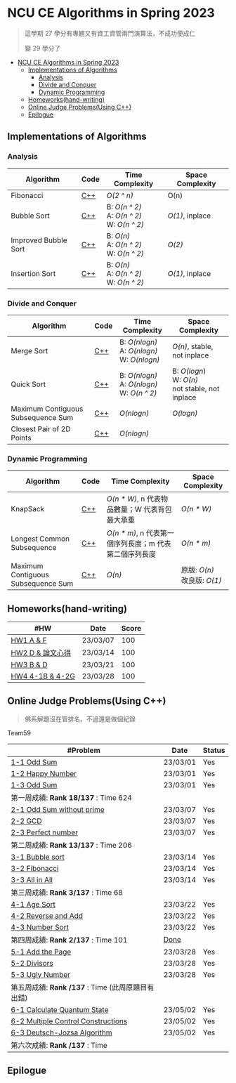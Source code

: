 # NCU CE Algorithms in Spring 2023

> 這學期 27 學分有專題又有資工資管兩門演算法，不成功便成仁
>
> 變 29 學分了

- [NCU CE Algorithms in Spring 2023](#ncu-ce-algorithms-in-spring-2023)
  - [Implementations of Algorithms](#implementations-of-algorithms)
    - [Analysis](#analysis)
    - [Divide and Conquer](#divide-and-conquer)
    - [Dynamic Programming](#dynamic-programming)
  - [Homeworks(hand-writing)](#homeworkshand-writing)
  - [Online Judge Problems(Using C++)](#online-judge-problemsusing-c)
  - [Epilogue](#epilogue)

## Implementations of Algorithms

### Analysis

| Algorithm            | Code                                                 | Time Complexity                                     | Space Complexity |
| -------------------- | ---------------------------------------------------- | --------------------------------------------------- | ---------------- |
| Fibonacci            | [C++](./implementations/analysis/fibonacci.cpp)      | _O(2 ^ n)_                                          | O(n)             |
| Bubble Sort          | [C++](./implementations/analysis/bubble-sort.cpp)    | B: _O(n ^ 2)_<br />A: _O(n ^ 2)_<br />W: _O(n ^ 2)_ | _O(1)_, inplace  |
| Improved Bubble Sort | [C++](./implementations/analysis/bubble-sort.cpp)    | B: _O(n)_<br />A: _O(n ^ 2)_<br />W: _O(n ^ 2)_     | _O(2)_           |
| Insertion Sort       | [C++](./implementations/analysis/insertion-sort.cpp) | B: _O(n)_<br />A: _O(n ^ 2)_<br />W: _O(n ^ 2)_     | _O(1)_, inplace  |

### Divide and Conquer

| Algorithm                          | Code                                                       | Time Complexity                                     | Space Complexity                                       |
| ---------------------------------- | ---------------------------------------------------------- | --------------------------------------------------- | ------------------------------------------------------ |
| Merge Sort                         | [C++](./implementations/divide-and-conquer/merge-sort.cpp) | B: _O(nlogn)_<br />A: _O(nlogn)_<br />W: _O(nlogn)_ | _O(n)_, stable, not inplace                            |
| Quick Sort                         | [C++](./implementations)                                   | B: _O(nlogn)_<br />A: _O(nlogn)_<br />W: _O(n ^ 2)_ | B: _O(logn_)<br/>W: _O(n)_<br/>not stable, not inplace |
| Maximum Contiguous Subsequence Sum | [C++](./implementations/divide-and-conquer/MCSS.cpp)       | _O(nlogn)_                                          | _O(logn)_                                              |
| Closest Pair of 2D Points          | [C++](./implementations)                                   | _O(nlogn)_                                          |                                                        |

### Dynamic Programming

| Algorithm                          | Code                                        | Time Complexity                                         | Space Complexity                |
| ---------------------------------- | ------------------------------------------- | ------------------------------------------------------- | ------------------------------- |
| KnapSack                           | [C++](./implementations/dp/DP-KnapSack.cpp) | _O(n \* W)_, n 代表物品數量；W 代表背包最大承重         | _O(n \* W)_                     |
| Longest Common Subsequence         | [C++](./implementations/dp/DP-LCS.cpp)      | _O(n \* m)_, n 代表第一個序列長度；m 代表第二個序列長度 | _O(n \* m)_                     |
| Maximum Contiguous Subsequence Sum | [C++](./implementations/dp/DP-MCSS.cpp)     | _O(n)_                                                  | 原版: _O(n)_<br/>改良版: _O(1)_ |

## Homeworks(hand-writing)

| #HW                                                  | Date     | Score |
| ---------------------------------------------------- | -------- | ----- |
| [HW1 A & F](./homeworks/hw1/)                        | 23/03/07 | 100   |
| [HW2 D & 論文心得](./homeworks/hw2/)                 | 23/03/14 | 100   |
| [HW3 B & D](./homeworks/hw3/)                        | 23/03/21 | 100   |
| [HW4 4-1B & 4-2G](./homeworks/hw4/HW4_109403019.pdf) | 23/03/28 | 100   |

## Online Judge Problems(Using C++)

> 佛系解題沒在管排名，不過還是做個紀錄

Team59

| #Problem                                                                                     | Date                                  | Status |
| -------------------------------------------------------------------------------------------- | ------------------------------------- | ------ |
| [1-1 Odd Sum](./oj-problems/01/1-1_odd_sum.cpp)                                              | 23/03/01                              | Yes    |
| [1-2 Happy Number](./oj-problems/01/1-2_happy_number.cpp)                                    | 23/03/01                              | Yes    |
| [1-3 Odd Sum](./oj-problems/01/1-1_odd_sum.cpp)                                              | 23/03/01                              | Yes    |
| 第一周成績: **Rank 18/137** : Time 624                                                       |                                       |        |
| [2-1 Odd Sum without prime](./oj-problems/02/2-1_odd_sum_without_prime.cpp)                  | 23/03/07                              | Yes    |
| [2-2 GCD](./oj-problems/02/2-2_GCD.cpp)                                                      | 23/03/07                              | Yes    |
| [2-3 Perfect number](./oj-problems/02/2-3_perfect_number.cpp)                                | 23/03/07                              | Yes    |
| 第二周成績: **Rank 13/137** : Time 206                                                       |                                       |        |
| [3-1 Bubble sort](./oj-problems/03/3-1_bubble.cpp)                                           | 23/03/14                              | Yes    |
| [3-2 Fibonacci](./oj-problems/03/3-2_fibonacci.cpp)                                          | 23/03/14                              | Yes    |
| [3-3 All in All](./oj-problems/03/3-3_all_int_all.cpp)                                       | 23/03/14                              | Yes    |
| 第三周成績: **Rank 3/137** : Time 68                                                         |                                       |        |
| [4-1 Age Sort](./oj-problems/04/4-1_age_sort.cpp)                                            | 23/03/22                              | Yes    |
| [4-2 Reverse and Add](./oj-problems/04/4-2_reverse_and_add.cpp)                              | 23/03/22                              | Yes    |
| [4-3 Number Sort](./oj-problems/04/4-3_number_sort.cpp)                                      | 23/03/22                              | Yes    |
| 第四周成績: **Rank 2/137** : Time 101                                                        | [Done](./oj-problems/src/04-0321.png) |        |
| [5-1 Add the Page](./oj-problems/05/5-1_add_the_page.cpp)                                    | 23/03/28                              | Yes    |
| [5-2 Divisors](./oj-problems/05/5-2_divisors.cpp)                                            | 23/03/28                              | Yes    |
| [5-3 Ugly Number](./oj-problems/05/5-3_ugly_number.cpp)                                      | 23/03/28                              | Yes    |
| 第五周成績: **Rank /137** : Time (此周原題目有出錯)                                          |                                       |        |
| [6-1 Calculate Quantum State](./oj-problems/06/6-1_Calculate_quantum_state.py)               | 23/05/02                              | Yes    |
| [6-2 Multiple Control Constructions](./oj-problems/06/6-2_Multiple_Control_Constructions.py) | 23/05/02                              | Yes    |
| [6-3 Deutsch-Jozsa Algorithm](./oj-problems/06/6-3_Deutsch-Jozsa_Algorithm.py)               | 23/05/02                              | Yes    |
| 第六次成績: **Rank /137** : Time                                                             |                                       |        |

## Epilogue
